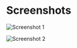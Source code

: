 # Screenshots

<div class="screenshot-grid">

![Screenshot 1](https://cdn.jsdelivr.net/gh/sanoojes/spicetify-glassify@main/assets/images/base.png)

![Screenshot 2](https://cdn.jsdelivr.net/gh/sanoojes/spicetify-glassify@main/assets/images/base-2.png)

</div>
